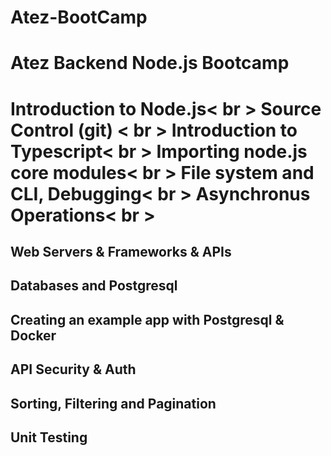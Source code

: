 # Atez-BootCamp
<h1>Atez Backend Node.js Bootcamp<h1>
Introduction to Node.js< br >
Source Control (git) < br >
Introduction to Typescript< br >
Importing node.js core modules< br >
File system and CLI, Debugging< br >
Asynchronus Operations< br >
<h2>Web Servers & Frameworks & APIs<h2>
<h2>Databases and Postgresql<h2>
<h2>Creating an example app with Postgresql & Docker<h2>
<h2>API Security & Auth<h2>
<h2>Sorting, Filtering and Pagination<h2>
<h2>Unit Testing<h2>
